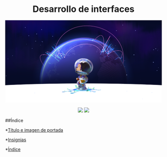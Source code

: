 <h1 align="center">Desarrollo de interfaces</h1>

![Portada](src/portada.png.webp)

<p align="center">
  <img src="https://img.shields.io/badge/STATUS-EN%20DESAROLLO-green"/>
  <img src="https://img.shields.io/github/stars/camilafernanda?style=social"/>
</p>

##Índice

*[Título e imagen de portada](#Título-e-imagen-de-portada)

*[Insignias](#insignias)

*[Índice](#índice)
